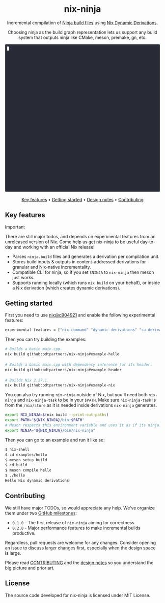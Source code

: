 <div align="center">

# nix-ninja

Incremental compilation of [Ninja build files][ninja-build] using
[Nix Dynamic Derivations][dynamic-derivations].

Choosing ninja as the build graph representation lets us support any build
system that outputs ninja like CMake, meson, premake, gn, etc.

[![Demo](docs/demo.gif)](https://asciinema.org/a/711344)

[Key features](#key-features) •
[Getting started](#getting-started) •
[Design notes][design notes] •
[Contributing](CONTRIBUTING.md)

</div>

## Key features

> [!IMPORTANT]
> There are still major todos, and depends on experimental features from an
> unreleased version of Nix. Come help us get nix-ninja to be useful day-to-day
> and working with an official Nix release!

- Parses `ninja.build` files and generates a derivation per compilation unit.
- Stores build inputs & outputs in content-addressed derivations for granular
  and Nix-native incrementality.
- Compatible CLI for ninja, so if you set `$NINJA` to `nix-ninja` then meson
  just works.
- Supports running locally (which runs `nix build` on your behalf), or inside a
  Nix derivation (which creates dynamic derivations).

## Getting started

First you need to use [nix@d904921] and enable the following experimental
features:

```sh
experimental-features = ["nix-command" "dynamic-derivations" "ca-derivations" "recursive-nix"]
```

Then you can try building the examples:

```sh
# Builds a basic main.cpp.
nix build github:pdtpartners/nix-ninja#example-hello

# Builds a basic main.cpp with dependency inference for its header.
nix build github:pdtpartners/nix-ninja#example-header

# Builds Nix 2.27.1.
nix build github:pdtpartners/nix-ninja#example-nix
```

You can also try running `nix-ninja` outside of Nix, but you'll need both
`nix-ninja` and `nix-ninja-task` to be in your `$PATH`. Make sure
`nix-ninja-task` is from the `/nix/store` as it is needed inside derivations
`nix-ninja` generates.

```sh
export NIX_NINJA=$(nix build --print-out-paths)
export PATH="${NIX_NINJA}/bin:$PATH"
# Meson respects this environment variable and uses it as if its ninja.
export NINJA="${NIX_NINJA}/bin/nix-ninja"
```

Then you can go to an example and run it like so:
```sh
$ nix-shell
$ cd examples/hello
$ meson setup build
$ cd build
$ meson compile hello
$ ./hello
Hello Nix dynamic derivations!
```

## Contributing

We still have major TODOs, so would appreciate any help. We've organize them
under two [GitHub milestones][milestones]:

- `0.1.0` - The first release of `nix-ninja` aiming for correctness.
- `0.2.0` - Major performance features to make incremental builds productive.

Regardless, pull requests are welcome for any changes. Consider opening an issue
to discuss larger changes first, especially when the design space is large.

Please read [CONTRIBUTING](CONTRIBUTING.md) and the [design notes] so you
understand the big picture and prior art.

## License

The source code developed for nix-ninja is licensed under MIT License.

[design notes]: docs/design.md
[dynamic-derivations]: docs/dynamic-derivations.md
[milestones]: https://github.com/pdtpartners/nix-ninja/milestones
[ninja-build]: https://ninja-build.org/
[nix@d904921]: https://github.com/NixOS/nix/commit/d904921eecbc17662fef67e8162bd3c7d1a54ce0
